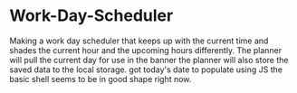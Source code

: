# Work-Day-Scheduler

Making a work day scheduler that keeps up with the current time and shades the current hour and the upcoming hours differently. 
The planner will pull the current day for use in the banner
the planner will also store the saved data to the local storage.
got today's date to populate using JS
the basic shell seems to be in good shape right now.

